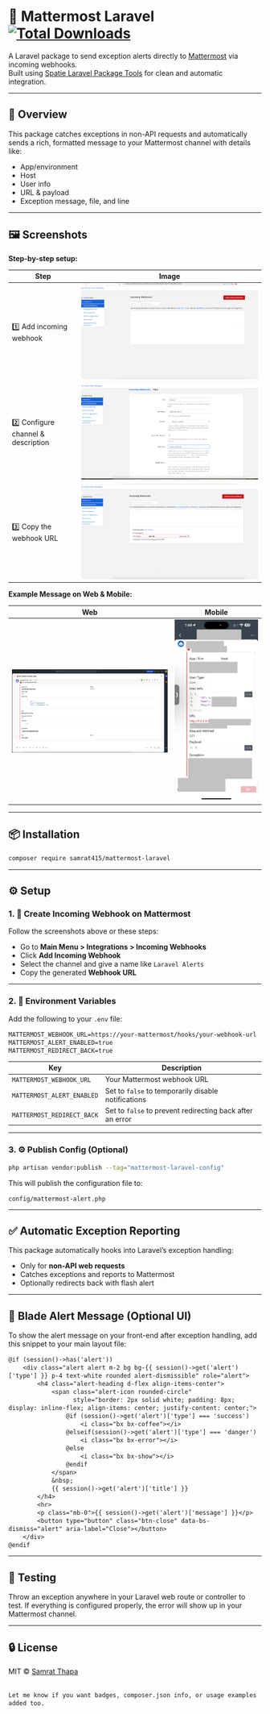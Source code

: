 
# 🚨 Mattermost Laravel [![Total Downloads](https://img.shields.io/packagist/dt/samrat415/khalti-laravel?style=for-the-badge&color=brightgreen)](https://packagist.org/packages/samrat415/khalti-laravel)


A Laravel package to send exception alerts directly to [Mattermost](https://mattermost.com) via incoming webhooks.  
Built using [Spatie Laravel Package Tools](https://github.com/spatie/laravel-package-tools) for clean and automatic integration.

---

## 🧭 Overview

This package catches exceptions in non-API requests and automatically sends a rich, formatted message to your Mattermost channel with details like:

- App/environment
- Host
- User info
- URL & payload
- Exception message, file, and line

---

## 🖼️ Screenshots

**Step-by-step setup:**

| Step | Image |
|------|-------|
| 1️⃣ Add incoming webhook | ![Step 1](screenshots/mattermost-step-1.png) |
| 2️⃣ Configure channel & description | ![Step 2](screenshots/mattermost-step-2.png) |
| 3️⃣ Copy the webhook URL | ![Step 3](screenshots/mattermost-step-3.png) |

**Example Message on Web & Mobile:**

| Web | Mobile |
|-----|--------|
| ![Web](screenshots/message-web.png) | ![Mobile](screenshots/message-mobile.jpg) |

---

## 📦 Installation

```bash
composer require samrat415/mattermost-laravel
````

---

## ⚙️ Setup

### 1. 🧪 Create Incoming Webhook on Mattermost

Follow the screenshots above or these steps:

* Go to **Main Menu > Integrations > Incoming Webhooks**
* Click **Add Incoming Webhook**
* Select the channel and give a name like `Laravel Alerts`
* Copy the generated **Webhook URL**

---

### 2. 🔐 Environment Variables

Add the following to your `.env` file:

```env
MATTERMOST_WEBHOOK_URL=https://your-mattermost/hooks/your-webhook-url
MATTERMOST_ALERT_ENABLED=true
MATTERMOST_REDIRECT_BACK=true
```

| Key                        | Description                                               |
| -------------------------- | --------------------------------------------------------- |
| `MATTERMOST_WEBHOOK_URL`   | Your Mattermost webhook URL                               |
| `MATTERMOST_ALERT_ENABLED` | Set to `false` to temporarily disable notifications       |
| `MATTERMOST_REDIRECT_BACK` | Set to `false` to prevent redirecting back after an error |

---

### 3. ⚙️ Publish Config (Optional)

```bash
php artisan vendor:publish --tag="mattermost-laravel-config"
```

This will publish the configuration file to:

```
config/mattermost-alert.php
```

---

## ✅ Automatic Exception Reporting

This package automatically hooks into Laravel’s exception handling:

* Only for **non-API web requests**
* Catches exceptions and reports to Mattermost
* Optionally redirects back with flash alert

---

## 🧾 Blade Alert Message (Optional UI)

To show the alert message on your front-end after exception handling, add this snippet to your main layout file:

```blade
@if (session()->has('alert'))
    <div class="alert alert m-2 bg bg-{{ session()->get('alert')['type'] }} p-4 text-white rounded alert-dismissible" role="alert">
        <h4 class="alert-heading d-flex align-items-center">
            <span class="alert-icon rounded-circle"
                  style="border: 2px solid white; padding: 8px; display: inline-flex; align-items: center; justify-content: center;">
                @if (session()->get('alert')['type'] === 'success')
                    <i class="bx bx-coffee"></i>
                @elseif(session()->get('alert')['type'] === 'danger')
                    <i class="bx bx-error"></i>
                @else
                    <i class="bx bx-show"></i>
                @endif
            </span>
            &nbsp;
            {{ session()->get('alert')['title'] }}
        </h4>
        <hr>
        <p class="mb-0">{{ session()->get('alert')['message'] }}</p>
        <button type="button" class="btn-close" data-bs-dismiss="alert" aria-label="Close"></button>
    </div>
@endif
```

---

## 🧪 Testing

Throw an exception anywhere in your Laravel web route or controller to test.
If everything is configured properly, the error will show up in your Mattermost channel.

---

## 🔒 License

MIT © [Samrat Thapa](https://github.com/samrat415)

```

Let me know if you want badges, composer.json info, or usage examples added too.
```
